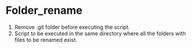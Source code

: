 # Folder_rename

<ol>
  <li>Remove .git folder before executing the script.</li>
  <li>Script to be executed in the same directory where all the folders with files to be renamed exist.
 </ol>
